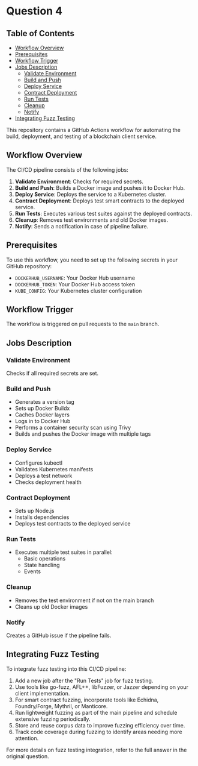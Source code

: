 # Question 4 

## Table of Contents
- [Workflow Overview](#workflow-overview)
- [Prerequisites](#prerequisites)
- [Workflow Trigger](#workflow-trigger)
- [Jobs Description](#jobs-description)
  - [Validate Environment](#validate-environment)
  - [Build and Push](#build-and-push)
  - [Deploy Service](#deploy-service)
  - [Contract Deployment](#contract-deployment)
  - [Run Tests](#run-tests)
  - [Cleanup](#cleanup)
  - [Notify](#notify)
- [Integrating Fuzz Testing](#integrating-fuzz-testing)

This repository contains a GitHub Actions workflow for automating the build, deployment, and testing of a blockchain client service.

## Workflow Overview

The CI/CD pipeline consists of the following jobs:

1. **Validate Environment**: Checks for required secrets.
2. **Build and Push**: Builds a Docker image and pushes it to Docker Hub.
3. **Deploy Service**: Deploys the service to a Kubernetes cluster.
4. **Contract Deployment**: Deploys test smart contracts to the deployed service.
5. **Run Tests**: Executes various test suites against the deployed contracts.
6. **Cleanup**: Removes test environments and old Docker images.
7. **Notify**: Sends a notification in case of pipeline failure.

## Prerequisites

To use this workflow, you need to set up the following secrets in your GitHub repository:

- `DOCKERHUB_USERNAME`: Your Docker Hub username
- `DOCKERHUB_TOKEN`: Your Docker Hub access token
- `KUBE_CONFIG`: Your Kubernetes cluster configuration

## Workflow Trigger

The workflow is triggered on pull requests to the `main` branch.

## Jobs Description

### Validate Environment

Checks if all required secrets are set.

### Build and Push

- Generates a version tag
- Sets up Docker Buildx
- Caches Docker layers
- Logs in to Docker Hub
- Performs a container security scan using Trivy
- Builds and pushes the Docker image with multiple tags

### Deploy Service

- Configures kubectl
- Validates Kubernetes manifests
- Deploys a test network
- Checks deployment health

### Contract Deployment

- Sets up Node.js
- Installs dependencies
- Deploys test contracts to the deployed service

### Run Tests

- Executes multiple test suites in parallel:
  - Basic operations
  - State handling
  - Events

### Cleanup

- Removes the test environment if not on the main branch
- Cleans up old Docker images

### Notify

Creates a GitHub issue if the pipeline fails.

## Integrating Fuzz Testing

To integrate fuzz testing into this CI/CD pipeline:

1. Add a new job after the "Run Tests" job for fuzz testing.
2. Use tools like go-fuzz, AFL++, libFuzzer, or Jazzer depending on your client implementation.
3. For smart contract fuzzing, incorporate tools like Echidna, Foundry/Forge, Mythril, or Manticore.
4. Run lightweight fuzzing as part of the main pipeline and schedule extensive fuzzing periodically.
5. Store and reuse corpus data to improve fuzzing efficiency over time.
6. Track code coverage during fuzzing to identify areas needing more attention.

For more details on fuzz testing integration, refer to the full answer in the original question.
